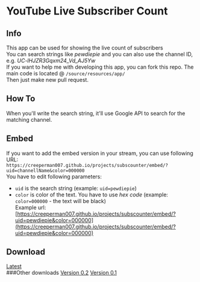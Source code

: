 # YouTube Live Subscriber Count
## Info
This app can be used for showing the live count of subscribers<br>
You can search strings like *pewdiepie* and you can also use the channel ID, e.g. *UC-lHJZR3Gqxm24_Vd_AJ5Yw*<br>
If you want to help me with developing this app, you can fork this repo. The main code is located @ `/source/resources/app/`<br>
Then just make new pull request.
## How To
When you'll write the search string, it'll use Google API to search for the matching channel.
## Embed
If you want to add the embed version in your stream, you can use following URL:<br>
`https://creeperman007.github.io/projects/subscounter/embed/?uid=channellName&color=000000`<br>
You have to edit following parameters:
* `uid` is the search string (example: `uid=pewdiepie`)
* `color` is color of the text. You have to use *hex code* (example: `color=000000` - the text will be black)<br>
Example url: [https://creeperman007.github.io/projects/subscounter/embed/?uid=pewdiepie&color=000000](https://creeperman007.github.io/projects/subscounter/embed/?uid=pewdiepie&color=000000)<br>

## Download
[Latest](https://github.com/Creeperman007/subscounter/releases/tag/latest)<br>
###Other downloads
[Version 0.2](https://github.com/Creeperman007/subscounter/releases/tag/v0.2)
[Version 0.1](https://github.com/Creeperman007/subscounter/releases/tag/v0.1)<br>
